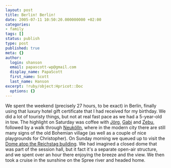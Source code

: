 ```yaml
---
layout: post
title: Berlin! Berlin!
date: 2005-07-11 10:50:20.000000000 +02:00
categories:
- family
tags: []
status: publish
type: post
published: true
meta: {}
author:
  login: shanson
  email: papascott-wp@gmail.com
  display_name: PapaScott
  first_name: Scott
  last_name: Hanson
excerpt: !ruby/object:Hpricot::Doc
  options: {}
---
```

<p>We spent the weekend (precisely 27 hours, to be exact) in Berlin, finally using that luxury hotel gift certificate that I had received for my birthday. We did a lot of touristy things, but not at real fast pace as we had a 5-year-old in tow. The highlight on Saturday was coffee with <a href="http://www.schockwellenreiter.de/">J&ouml;rg</a>, <a href="http://www.gabi-kantel.de/">Gabi</a> and <a href="http://zebu.server-wg.de/">Zebu</a>, followed by a walk through  <a href="http://www.stadtentwicklung.berlin.de/bauen/baulueckenmanagement/en/informationen/neukoelln/index.shtml">Neuk&ouml;lln</a>, where in the modern city there are still many signs of the old Bohemian village (as well as a couple of nice playgrounds for Christopher). On Sunday morning we queued up to visit the <a href="http://www.bundestag.de/htdocs_e/info/050vberl.html">Dome atop the Reichstag building</a>. We had imagined a closed dome that was part of the session hall, but it fact it's a separate open-air structure, and we spent over an hour there enjoying the breeze and the view. We then took a cruise in the sunshine on the Spree river and headed home.</p>
